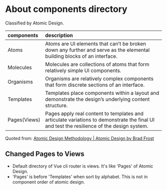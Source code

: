 # About components directory

Classified by Atomic Design.

| components    | description     |
| :------------- | :------------- |
| Atoms    |  Atoms are UI elements that can’t be broken down any further and serve as the elemental building blocks of an interface.   |
| Molecules    | Molecules are collections of atoms that form relatively simple UI components.    |
| Organisms    | Organisms are relatively complex components that form discrete sections of an interface. |
| Templates    | Templates place components within a layout and demonstrate the design’s underlying content structure.|
| Pages(Views)    | Pages apply real content to templates and articulate variations to demonstrate the final UI and test the resilience of the design system.     |

Quoted from: [Atomic Design Methodology | Atomic Design by Brad Frost](http://atomicdesign.bradfrost.com/chapter-2/)


## Changed Pages to Views

- Default directory of Vue cli router is views. It's like 'Pages' of Atomic Design.
- 'Pages' is before 'Templates' when sort by alphabet. This is not in component order of atomic design.
